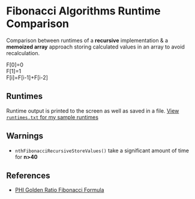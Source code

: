 # Fibonacci Algorithms Runtime Comparison
Comparison between runtimes of a **recursive** implementation & a **memoized array** approach storing calculated values in an array to avoid recalculation.

F[0]=0  
F[1]=1  
F[i]=F[i-1]+F[i-2]

## Runtimes
Runtime output is printed to the screen as well as saved in a file. [View `runtimes.txt` for my sample runtimes](runtimes.txt)

## Warnings
- `nthFibonacciRecursiveStoreValues()` take a significant amount of time for **n>40**

## References
- [PHI Golden Ratio Fibonacci Formula](http://www.askamathematician.com/2011/04/q-is-there-a-formula-to-find-the-nth-term-in-the-fibonacci-sequence/)
